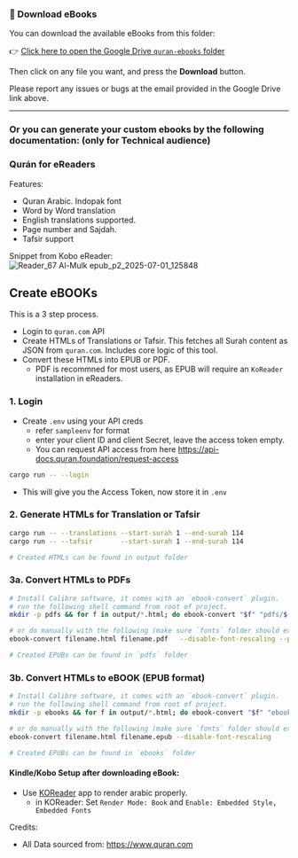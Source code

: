 ### 📘 Download eBooks

You can download the available eBooks from this folder:

👉 [Click here to open the Google Drive `quran-ebooks` folder](https://drive.google.com/drive/folders/1RQ7F3-RSJ_uS9wJMIiVAa1d_gigpGpFk?usp=sharing)

Then click on any file you want, and press the **Download** button.

Please report any issues or bugs at the email provided in the Google Drive link above.


---
### Or you can generate your custom ebooks by the following documentation: (only for Technical audience)

### Qurán for eReaders
Features:
- Quran Arabic. Indopak font
- Word by Word translation
- English translations supported.
- Page number and Sajdah.
- Tafsir support

Snippet from Kobo eReader:
![Reader_67  Al-Mulk epub_p2_2025-07-01_125848](https://github.com/user-attachments/assets/1c6f5fc0-dedd-4a16-869d-a233f3029dd3)



## Create eBOOKs

This is a 3 step process. 
- Login to `quran.com` API
- Create HTMLs of Translations or Tafsir. This fetches all Surah content as JSON from `quran.com`. Includes core logic of this tool.
- Convert these HTMLs into EPUB or PDF.
  - PDF is recommned for most users, as EPUB will require an `KoReader` installation in eReaders.

### 1. Login
- Create `.env` using your API creds
    - refer `sampleenv` for format
    - enter your client ID and client Secret, leave the access token empty.
    - You can request API access from here https://api-docs.quran.foundation/request-access

```bash
cargo run -- --login
```
- This will give you the Access Token, now store it in `.env`


### 2. Generate HTMLs for Translation or Tafsir
```bash
cargo run -- --translations --start-surah 1 --end-surah 114
cargo run -- --tafsir       --start-surah 1 --end-surah 114

# Created HTMLs can be found in output folder
```

### 3a. Convert HTMLs to PDFs
```bash
# Install Calibre software, it comes with an `ebook-convert` plugin.
# run the following shell command from root of project.
mkdir -p pdfs && for f in output/*.html; do ebook-convert "$f" "pdfs/$(basename "${f%.html}.pdf")" --disable-font-rescaling --pdf-default-font-size 32  --pdf-page-margin-left 15 --pdf-page-margin-right 15 --pdf-page-margin-top 15 --pdf-page-margin-bottom 15; done

# or do manually with the following (make sure `fonts` folder should exist in the same directory as of `filename.html`)
ebook-convert filename.html filename.pdf   --disable-font-rescaling --pdf-default-font-size 32  --pdf-page-margin-left 15 --pdf-page-margin-right 15 --pdf-page-margin-top 15 --pdf-page-margin-bottom 15

# Created EPUBs can be found in `pdfs` folder

```


### 3b. Convert HTMLs to eBOOK (EPUB format)
```bash
# Install Calibre software, it comes with an `ebook-convert` plugin.
# run the following shell command from root of project.
mkdir -p ebooks && for f in output/*.html; do ebook-convert "$f" "ebooks/$(basename "${f%.html}.epub")" --disable-font-rescaling; done

# or do manually with the following (make sure `fonts` folder should exist in the same directory as of `filename.html`)
ebook-convert filename.html filename.epub --disable-font-rescaling

# Created EPUBs can be found in `ebooks` folder
```
#### Kindle/Kobo Setup after downloading eBook:
- Use [KOReader](https://koreader.rocks/) app to render arabic properly.
  - in KOReader: Set `Render Mode: Book` and `Enable: Embedded Style, Embedded Fonts`








Credits:
- All Data sourced from: https://www.quran.com
